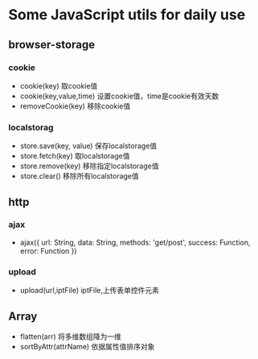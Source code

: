 # Some JavaScript utils for daily use

## browser-storage
### cookie
- cookie(key) 取cookie值
- cookie(key,value,time) 设置cookie值，time是cookie有效天数
- removeCookie(key) 移除cookie值

### localstorag
- store.save(key, value) 保存localstorage值
- store.fetch(key) 取localstorage值
- store.remove(key) 移除指定localstorage值
- store.clear() 移除所有localstorage值

## http
### ajax
- ajax({
        url: String,
        data: String,
        methods: 'get/post',
        success: Function,
        error: Function
    })

### upload
- upload(url,iptFile) iptFile,上传表单控件元素

## Array
- flatten(arr) 将多维数组降为一维
- sortByAttr(attrName) 依据属性值排序对象